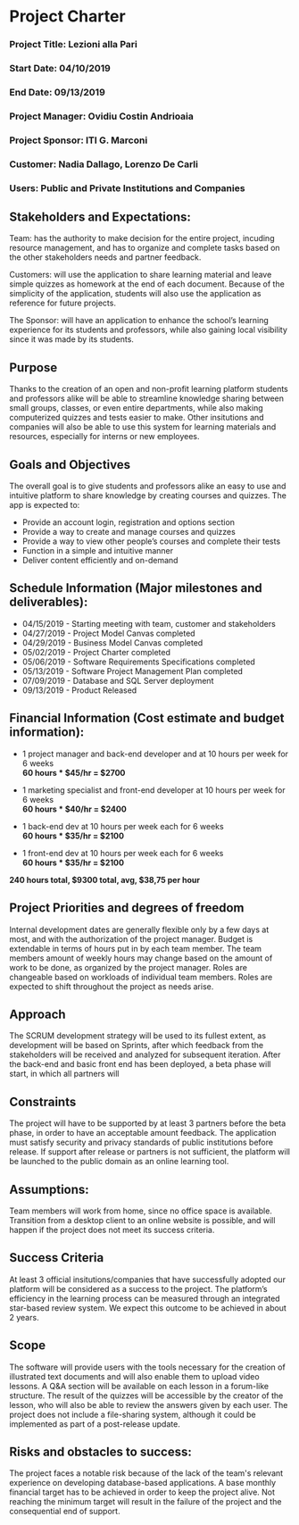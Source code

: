 # Project Charter

### Project Title: Lezioni alla Pari
### Start Date: 04/10/2019
### End Date: 09/13/2019
### Project Manager: Ovidiu Costin Andrioaia
### Project Sponsor: ITI G. Marconi
### Customer: Nadia Dallago, Lorenzo De Carli 
### Users: Public and Private Institutions and Companies

## Stakeholders and Expectations: 

Team: has the authority to make decision for the entire project, incuding resource management, and has to organize and complete tasks based on the other stakeholders needs and partner feedback.

Customers: will use the application to share learning material and leave simple quizzes as homework at the end of each document. Because of the simplicity of the application, students will also use the application as reference for future projects.

The Sponsor: will have an application to enhance the school’s learning experience for its students and professors, while also gaining local visibility since it was made by its students.

## Purpose

Thanks to the creation of an open and non-profit learning platform students and professors alike will be able to streamline knowledge sharing between small groups, classes, or even entire departments, while also making computerized quizzes and tests easier to make. Other insitutions and companies will also be able to use this system for learning materials and resources, especially for interns or new employees.

## Goals and Objectives

The overall goal is to give students and professors alike an easy to use and intuitive platform to share knowledge by creating courses and quizzes. The app is expected to:

- Provide an account login, registration and options section
- Provide a way to create and manage courses and quizzes
- Provide a way to view other people’s courses and complete their tests
- Function in a simple and intuitive manner
- Deliver content efficiently and on-demand

## Schedule Information (Major milestones and deliverables):

- 04/15/2019 - Starting meeting with team, customer and stakeholders
- 04/27/2019 - Project Model Canvas completed
- 04/29/2019 - Business Model Canvas completed
- 05/02/2019 - Project Charter completed
- 05/06/2019 - Software Requirements Specifications completed
- 05/13/2019 - Software Project Management Plan completed
- 07/09/2019 - Database and SQL Server deployment
- 09/13/2019 - Product Released

## Financial Information (Cost estimate and budget information): 

- 1 project manager and back-end developer and at 10 hours per week for 6 weeks  
**60 hours * $45/hr = $2700**

- 1 marketing specialist and front-end developer at 10 hours per week for 6 weeks  
**60 hours * $40/hr = $2400**

- 1 back-end dev at 10 hours per week each for 6 weeks  
**60 hours * $35/hr = $2100**

- 1 front-end dev at 10 hours per week each for 6 weeks  
**60 hours * $35/hr = $2100**

**240 hours total, $9300 total, avg, $38,75 per hour**

## Project Priorities and degrees of freedom

Internal development dates are generally flexible only by a few days at most, and with the authorization of the project manager.  Budget is extendable in terms of hours put in by each team member. The team members amount of weekly hours may change based on the amount of work to be done, as organized by the project manager. Roles are changeable based on workloads of individual team members.  Roles are expected to shift throughout the project as needs arise.

## Approach 

The SCRUM development strategy will be used to its fullest extent, as development will be based on Sprints, after which feedback from the stakeholders will be received and analyzed for subsequent iteration. After the back-end and basic front end has been deployed, a beta phase will start, in which all partners will 

## Constraints

The project will have to be supported by at least 3 partners before the beta phase, in order to have an acceptable amount feedback. The application must satisfy security and privacy standards of public institutions before release. If support after release or partners is not sufficient, the platform will be launched to the public domain as an online learning tool.

## Assumptions: 

 Team members will work from home, since no office space is available. Transition from a desktop client to an online website is possible, and will happen if the project does not meet its success criteria.  

## Success Criteria

At least 3 official insitutions/companies that have successfully adopted our platform will be considered as a success to the project. The platform’s efficiency in the learning process can be measured through an integrated star-based review system. We expect this outcome to be achieved in about 2 years.

## Scope

The software will provide users with the tools necessary for the creation of illustrated text documents and will also enable them to upload video lessons. A Q&A section will be available on each lesson in a forum-like structure. The result of the quizzes will be accessible by the creator of the lesson, who will also be able to review the answers given by each user. The project does not include a file-sharing system, although it could be implemented as part of a post-release update.

## Risks and obstacles to success:  

The project faces a notable risk because of the lack of the team's relevant experience on developing database-based applications. A base monthly financial target has to be achieved in order to keep the project alive. Not reaching the minimum target will result in the failure of the project and the consequential end of support.
